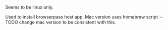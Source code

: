 Seems to be linux only.

Used to install browserpass host app. Mac version uses homebrew script -- TODO
change mac version to be consistent with this.
